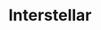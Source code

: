 ---
layout: post
title: Interstellar
director: Christopher Nolan
year: 2014
cover: https://images.mubicdn.net/images/film/113049/cache-89429-1623408443/image-w1280.jpg
imdb_id: tt0816692
---